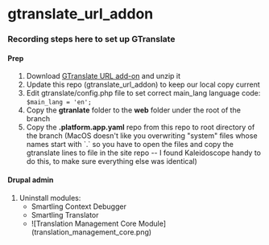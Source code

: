 # gtranslate_url_addon
<h3>Recording steps here to set up GTranslate</h3>
<h4>Prep</h4>
<ol style="margin-left:1em;">
    <li>Download <a href="http://gtranslate.net/downloads/gtranslate_url_addon.zip">GTranslate URL add-on</a> and unzip it</li>
    <li>Update this repo (gtranslate_url_addon) to keep our local copy current</li>
    <li>Edit gtranslate/config.php file to set correct main_lang language code: <code>$main_lang = 'en';</code></li>
    <li>Copy the <strong>gtranlate</strong> folder to the <strong>web</strong> folder under the root of the branch</li>
    <li>Copy the <strong>.platform.app.yaml</strong> repo from this repo to root directory of the branch (MacOS doesn't like you overwriting "system" files whose names start with `.` so you have to open the files and copy the gtranslate lines to file in the site repo -- I found Kaleidoscope handy to do this, to make sure everything else was identical)</li>
</ol>
<h4>Drupal admin</h4>
<ol>
  <li>Uninstall modules:
<ul>
  <li>Smartling Context Debugger</li>
  <li>Smartling Translator</li>
  <li>![Translation Management Core Module](translation_management_core.png)</li>
</ul>
  </li>
</ol>
